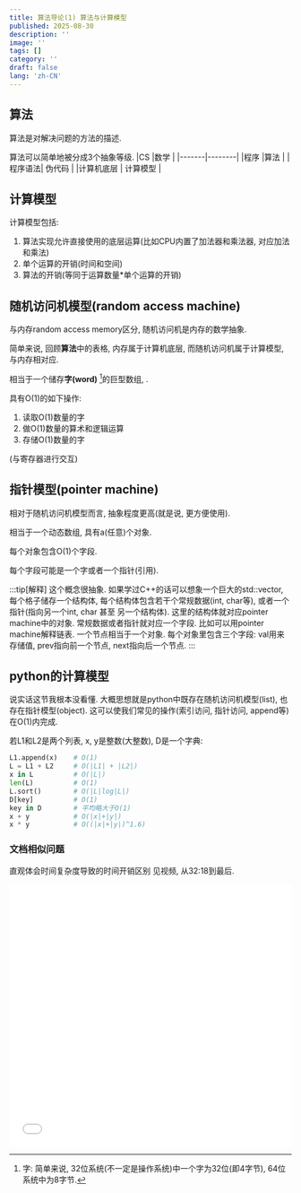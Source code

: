 ```yaml
---
title: 算法导论(1) 算法与计算模型
published: 2025-08-30
description: ''
image: ''
tags: []
category: ''
draft: false 
lang: 'zh-CN'
---
```


## 算法
算法是对解决问题的方法的描述.

算法可以简单地被分成3个抽象等级.
|CS     |数学    |
|-------|--------|
|程序    |算法    |
|程序语法| 伪代码 |
|计算机底层  | 计算模型 |

## 计算模型
计算模型包括:
1. 算法实现允许直接使用的底层运算(比如CPU内置了加法器和乘法器, 对应加法和乘法)
2. 单个运算的开销(时间和空间)
3. 算法的开销(等同于运算数量*单个运算的开销)

## 随机访问机模型(random access machine)
与内存random access memory区分, 随机访问机是内存的数学抽象.

简单来说, 回顾**算法**中的表格, 内存属于计算机底层, 而随机访问机属于计算模型, 与内存相对应.

相当于一个储存**字(word)** [^1]的巨型数组, .

具有O(1)的如下操作:
1. 读取O(1)数量的字
2. 做O(1)数量的算术和逻辑运算
3. 存储O(1)数量的字

(与寄存器进行交互)


[^1]: 字: 简单来说, 32位系统(不一定是操作系统)中一个字为32位(即4字节), 64位系统中为8字节.

## 指针模型(pointer machine)
相对于随机访问机模型而言, 抽象程度更高(就是说, 更方便使用).

相当于一个动态数组, 具有a(任意)个对象.

每个对象包含O(1)个字段.

每个字段可能是一个字或者一个指针(引用).

:::tip[解释]
这个概念很抽象.
如果学过C++的话可以想象一个巨大的std::vector, 每个格子储存一个结构体, 每个结构体包含若干个常规数据(int, char等), 或者一个指针(指向另一个int, char 甚至 另一个结构体). 这里的结构体就对应pointer machine中的对象. 常规数据或者指针就对应一个字段.
比如可以用pointer machine解释链表. 一个节点相当于一个对象. 每个对象里包含三个字段: val用来存储值, prev指向前一个节点, next指向后一个节点.
:::


## python的计算模型
说实话这节我根本没看懂. 大概思想就是python中既存在随机访问机模型(list), 也存在指针模型(object). 这可以使我们常见的操作(索引访问, 指针访问, append等)在O(1)内完成.

若L1和L2是两个列表, x, y是整数(大整数), D是一个字典: 
```python
L1.append(x)    # O(1)
L = L1 + L2     # O(|L1| + |L2|)
x in L          # O(|L|)
len(L)          # O(1)
L.sort()        # O(|L|log|L|)
D[key]          # O(1)
key in D        # 平均略大于O(1)
x + y           # O(|x|+|y|)
x * y           # O((|x|+|y|)^1.6)
```

### 文档相似问题
直观体会时间复杂度导致的时间开销区别
见视频, 从32:18到最后.

<iframe width="100%" height="468" src="//player.bilibili.com/player.html?bvid=BV1b7411e7ZP&p=2&t=1937.5&autoplay=0" scrolling="no"  frameborder="no" framespacing="0" allowfullscreen="true"> </iframe>